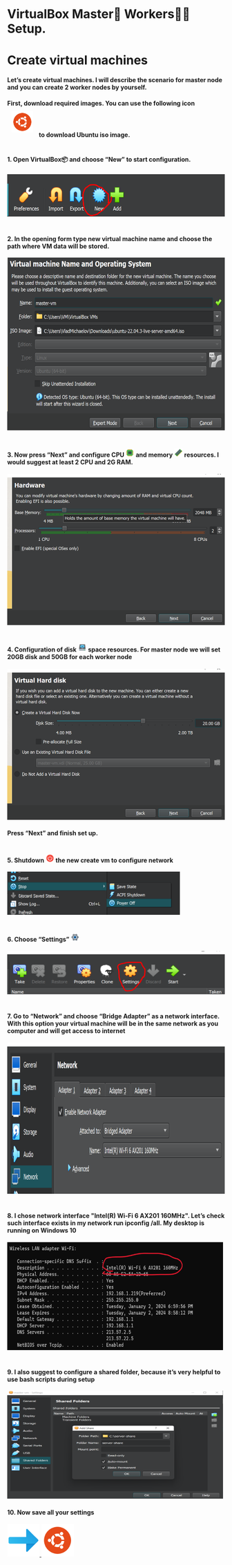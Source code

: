 # VirtualBox Master🤖 Workers👾👾 Setup.

<h1>Create virtual machines</h1>
<h4>Let’s create virtual machines. I will describe the scenario for master node and you can create 2 worker nodes by yourself.</h4>
<h4>First, download required images. You can use the following icon <a href="https://ubuntu.com/download/server" target="_blank"><img style="margin: 10px" src="../img/icons8-ubuntu-96.png" height="50" /></a> to download Ubuntu iso image.</h4>

# <h4>1. Open VirtualBox📦 and choose “New” to start configuration.</h4> 
<img src="images/Screenshot_5.png" width="600" height="100">

# <h4>2. In the opening form type new virtual machine name and choose the path where VM data will be stored.</h4>
<img src="images/Screenshot_1.png" width="700" height="400">

# <h4>3. Now press “Next” and configure CPU <img src="../img/icons8-cpu-96.png" width="20" height="20"> and memory <img src="../img/icons8-ram-66.png" width="20" height="20"> resources. I would suggest at least 2 CPU and 2G RAM.</h4>
<img src="images/Screenshot_2.png" width="700" height="350">

# <h4>4. Configuration of disk <img src="../img/icons8-hdd-96.png" width="20" height="20"> space resources. For master node we will set 20GB disk and 50GB for each worker node </h4>
<img src="images/Screenshot_3.png" width="700" height="350">
<h4>Press “Next” and finish set up.</h4>

# <h4>5. Shutdown <img src="../img/icons8-shutdown-96.png" width="20" height="20"> the new create vm to configure network</h4>
<img src="images/Screenshot_9.png" width="400" height="100">

# <h4>6. Choose “Settings” <img src="../img/icons8-settings-96.png" width="20" height="20"></h4>
<img src="images/Screenshot_4.png" width="600" height="100">

# <h4>7. Go to “Network” and choose “Bridge Adapter” as a network interface. With this option your virtual machine will be in the same network as you computer and will get access to internet</h4>
<img src="images/Screenshot_6.png" width="700" height="350">

# <h4>8. I chose network interface "Intel(R) Wi-Fi 6 AX201 160MHz". Let’s check such interface exists in my network run ipconfig /all. My desktop is running on Windows 10</h4>
<img src="images/Screenshot_10.png" width="500" height="250">

# <h4>9. I also suggest to configure a shared folder, because it’s very helpful to use bash scripts during setup</h4>
<img src="images/Screenshot_12.png" width="500" height="250">

<h4>10. Now save all your settings</h4>

[<img src="../img/icons8-next-96.png" width="75" height="75">   <img src="../img/icons8-ubuntu-96.png" width="75" height="75">][PlDa]

[PlDa]:<../2. Ubuntu Installation/setup.md>



